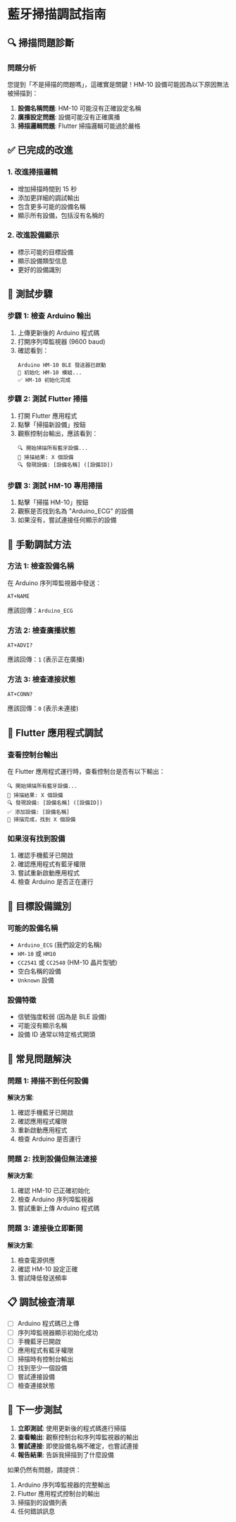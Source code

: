 # 藍牙掃描調試指南

## 🔍 **掃描問題診斷**

### 問題分析
您提到「不是掃描的問題嗎」，這確實是關鍵！HM-10 設備可能因為以下原因無法被掃描到：

1. **設備名稱問題**: HM-10 可能沒有正確設定名稱
2. **廣播設定問題**: 設備可能沒有正確廣播
3. **掃描邏輯問題**: Flutter 掃描邏輯可能過於嚴格

## ✅ **已完成的改進**

### 1. **改進掃描邏輯**
- 增加掃描時間到 15 秒
- 添加更詳細的調試輸出
- 包含更多可能的設備名稱
- 顯示所有設備，包括沒有名稱的

### 2. **改進設備顯示**
- 標示可能的目標設備
- 顯示設備類型信息
- 更好的設備識別

## 🧪 **測試步驟**

### 步驟 1: 檢查 Arduino 輸出
1. 上傳更新後的 Arduino 程式碼
2. 打開序列埠監視器 (9600 baud)
3. 確認看到：
   ```
   Arduino HM-10 BLE 發送器已啟動
   🔧 初始化 HM-10 模組...
   ✅ HM-10 初始化完成
   ```

### 步驟 2: 測試 Flutter 掃描
1. 打開 Flutter 應用程式
2. 點擊「掃描新設備」按鈕
3. 觀察控制台輸出，應該看到：
   ```
   🔍 開始掃描所有藍牙設備...
   📡 掃描結果: X 個設備
   🔍 發現設備: [設備名稱] ([設備ID])
   ```

### 步驟 3: 測試 HM-10 專用掃描
1. 點擊「掃描 HM-10」按鈕
2. 觀察是否找到名為 "Arduino_ECG" 的設備
3. 如果沒有，嘗試連接任何顯示的設備

## 🔧 **手動調試方法**

### 方法 1: 檢查設備名稱
在 Arduino 序列埠監視器中發送：
```
AT+NAME
```
應該回傳：`Arduino_ECG`

### 方法 2: 檢查廣播狀態
```
AT+ADVI?
```
應該回傳：`1` (表示正在廣播)

### 方法 3: 檢查連接狀態
```
AT+CONN?
```
應該回傳：`0` (表示未連接)

## 📱 **Flutter 應用程式調試**

### 查看控制台輸出
在 Flutter 應用程式運行時，查看控制台是否有以下輸出：
```
🔍 開始掃描所有藍牙設備...
📡 掃描結果: X 個設備
🔍 發現設備: [設備名稱] ([設備ID])
✅ 添加設備: [設備名稱]
📱 掃描完成，找到 X 個設備
```

### 如果沒有找到設備
1. 確認手機藍牙已開啟
2. 確認應用程式有藍牙權限
3. 嘗試重新啟動應用程式
4. 檢查 Arduino 是否正在運行

## 🎯 **目標設備識別**

### 可能的設備名稱
- `Arduino_ECG` (我們設定的名稱)
- `HM-10` 或 `HM10`
- `CC2541` 或 `CC2540` (HM-10 晶片型號)
- 空白名稱的設備
- `Unknown` 設備

### 設備特徵
- 信號強度較弱 (因為是 BLE 設備)
- 可能沒有顯示名稱
- 設備 ID 通常以特定格式開頭

## 🚨 **常見問題解決**

### 問題 1: 掃描不到任何設備
**解決方案**:
1. 確認手機藍牙已開啟
2. 確認應用程式權限
3. 重新啟動應用程式
4. 檢查 Arduino 是否運行

### 問題 2: 找到設備但無法連接
**解決方案**:
1. 確認 HM-10 已正確初始化
2. 檢查 Arduino 序列埠監視器
3. 嘗試重新上傳 Arduino 程式碼

### 問題 3: 連接後立即斷開
**解決方案**:
1. 檢查電源供應
2. 確認 HM-10 設定正確
3. 嘗試降低發送頻率

## 📋 **調試檢查清單**

- [ ] Arduino 程式碼已上傳
- [ ] 序列埠監視器顯示初始化成功
- [ ] 手機藍牙已開啟
- [ ] 應用程式有藍牙權限
- [ ] 掃描時有控制台輸出
- [ ] 找到至少一個設備
- [ ] 嘗試連接設備
- [ ] 檢查連接狀態

## 🔄 **下一步測試**

1. **立即測試**: 使用更新後的程式碼進行掃描
2. **查看輸出**: 觀察控制台和序列埠監視器的輸出
3. **嘗試連接**: 即使設備名稱不確定，也嘗試連接
4. **報告結果**: 告訴我掃描到了什麼設備

如果仍然有問題，請提供：
1. Arduino 序列埠監視器的完整輸出
2. Flutter 應用程式控制台的輸出
3. 掃描到的設備列表
4. 任何錯誤訊息


